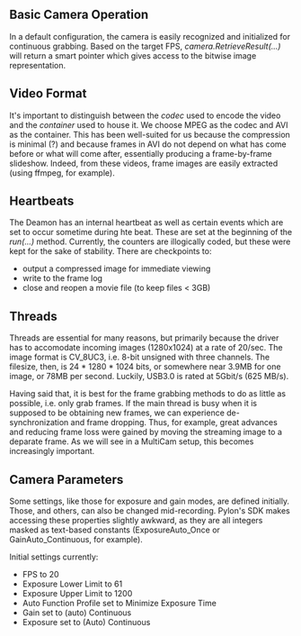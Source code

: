 ## Basic Camera Operation

In a default configuration, the camera is easily recognized and initialized for continuous grabbing. Based on the target FPS, _camera.RetrieveResult(...)_ will return a smart pointer which gives access to the bitwise image representation. 

## Video Format

It's important to distinguish between the _codec_ used to encode the video and the _container_ used to house it. We choose MPEG as the codec and AVI as the container. This has been well-suited for us because the compression is minimal (?) and because frames in AVI do not depend on what has come before or what will come after, essentially producing a frame-by-frame slideshow. Indeed, from these videos, frame images are easily extracted (using ffmpeg, for example).

## Heartbeats

The Deamon has an internal heartbeat as well as certain events which are set to occur sometime during hte beat. These are set at the beginning of the _run(...)_ method. Currently, the counters are illogically coded, but these were kept for the sake of stability. There are checkpoints to:
- output a compressed image for immediate viewing
- write to the frame log
- close and reopen a movie file (to keep files < 3GB)

## Threads

Threads are essential for many reasons, but primarily because the driver has to accomodate incoming images (1280x1024) at a rate of 20/sec. The image format is CV_8UC3, i.e. 8-bit unsigned with three channels. The filesize, then, is 24 * 1280 * 1024 bits, or somewhere near 3.9MB for one image, or 78MB per second. Luckily, USB3.0 is rated at 5Gbit/s (625 MB/s).

Having said that, it is best for the frame grabbing methods to do as little as possible, i.e. only grab frames. If the main thread is busy when it is supposed to be obtaining new frames, we can experience de-synchronization and frame dropping. Thus, for example, great advances and reducing frame loss were gained by moving the streaming image to a deparate frame. As we will see in a MultiCam setup, this becomes increasingly important.

## Camera Parameters

Some settings, like those for exposure and gain modes, are defined initially. Those, and others, can also be changed mid-recording. Pylon's SDK makes accessing these properties slightly awkward, as they are all integers masked as text-based constants (ExposureAuto_Once or GainAuto_Continuous, for example).

Initial settings currently:
- FPS to 20
- Exposure Lower Limit to 61
- Exposure Upper Limit to 1200
- Auto Function Profile set to Minimize Exposure Time
- Gain set to (auto) Continuous
- Exposure set to (Auto) Continuous